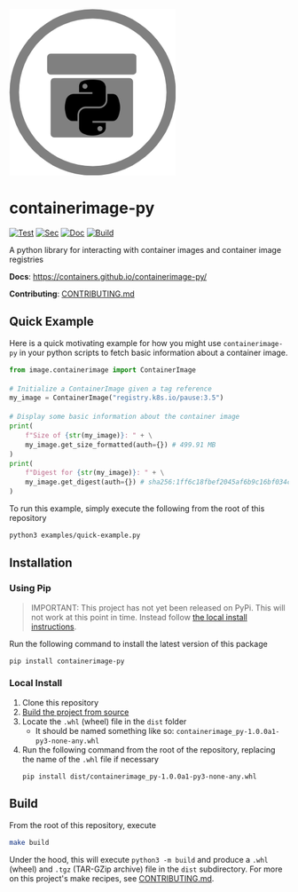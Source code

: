 ![containerimage-py](https://raw.githubusercontent.com/containers/containerimage-py/main/doc/source/_static/container-image-py.png)

# containerimage-py

[![Test](https://github.com/containers/containerimage-py/actions/workflows/test.yaml/badge.svg)](https://github.com/containers/containerimage-py/actions/workflows/test.yaml) [![Sec](https://github.com/containers/containerimage-py/actions/workflows/sec.yaml/badge.svg)](https://github.com/containers/containerimage-py/actions/workflows/sec.yaml) [![Doc](https://github.com/containers/containerimage-py/actions/workflows/doc.yaml/badge.svg)](https://github.com/containers/containerimage-py/actions/workflows/doc.yaml) [![Build](https://github.com/containers/containerimage-py/actions/workflows/build.yaml/badge.svg)](https://github.com/containers/containerimage-py/actions/workflows/build.yaml)

A python library for interacting with container images and container image registries

**Docs**: https://containers.github.io/containerimage-py/

**Contributing**: [CONTRIBUTING.md](https://github.com/containers/containerimage-py/blob/main/CONTRIBUTING.md)

## Quick Example

Here is a quick motivating example for how you might use `containerimage-py` in your python scripts to fetch basic information about a container image.
```python
from image.containerimage import ContainerImage

# Initialize a ContainerImage given a tag reference
my_image = ContainerImage("registry.k8s.io/pause:3.5")

# Display some basic information about the container image
print(
    f"Size of {str(my_image)}: " + \
    my_image.get_size_formatted(auth={}) # 499.91 MB
)
print(
    f"Digest for {str(my_image)}: " + \
    my_image.get_digest(auth={}) # sha256:1ff6c18fbef2045af6b9c16bf034cc421a29027b800e4f9b68ae9b1cb3e9ae07
)
```

To run this example, simply execute the following from the root of this repository
```sh
python3 examples/quick-example.py
```

## Installation

### Using Pip

> IMPORTANT: This project has not yet been released on PyPi.  This will not work at this point in time.  Instead follow [the local install instructions](#installation).

Run the following command to install the latest version of this package

```
pip install containerimage-py
```

### Local Install

1. Clone this repository
2. [Build the project from source](#build)
3. Locate the `.whl` (wheel) file in the `dist` folder
    - It should be named something like so: `containerimage_py-1.0.0a1-py3-none-any.whl`
4. Run the following command from the root of the repository, replacing the name of the `.whl` file if necessary
    ```
    pip install dist/containerimage_py-1.0.0a1-py3-none-any.whl
    ```

## Build

From the root of this repository, execute
```sh
make build
```

Under the hood, this will execute `python3 -m build` and produce a `.whl` (wheel) and `.tgz` (TAR-GZip archive) file in the `dist` subdirectory.  For more on this project's make recipes, see [CONTRIBUTING.md](https://github.com/containers/containerimage-py/blob/main/CONTRIBUTING.md#other-make-recipes).
